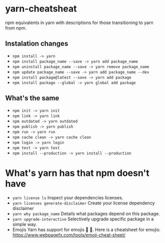 # yarn-cheatsheat
npm equivalents in yarn with descriptions for those transitioning to yarn from npm.

## Instalation changes
* `npm install -> yarn`
* `npm install package_name --save -> yarn add package_name`
* `npm uninstall package_name --save -> yarn remove package_name`
* `npm update package_name --save -> yarn add package_name --dev`
* `npm install package@latest --save -> yarn add package`
* `npm install package --global -> yarn global add package`

## What's the same

* `npm init -> yarn init`
* `npm link -> yarn link`
* `npm outdated -> yarn outdated`
* `npm publish -> yarn publish`
* `npm run -> yarn run`
* `npm cache clean -> yarn cache clean`
* `npm login -> yarn login`
* `npm test -> yarn test`
* `npm install --production -> yarn install --production`

# What's yarn has that npm doesn't have

*  `yarn license ls` 
 Inspect your dependencies licenses.
*  `yarn licenses generate-disclaimer`
 Create your license dependency disclaimer
*  `yarn why package_name`
 Details what packages depend on this package.
* `yarn upgrade-interactive`
 Selectively upgrade specific package in a simple way.
* Emojis
 Yarn has support for emojis :muscle: :metal:.
 Here is a cheatsheet for emojis: https://www.webpagefx.com/tools/emoji-cheat-sheet/
